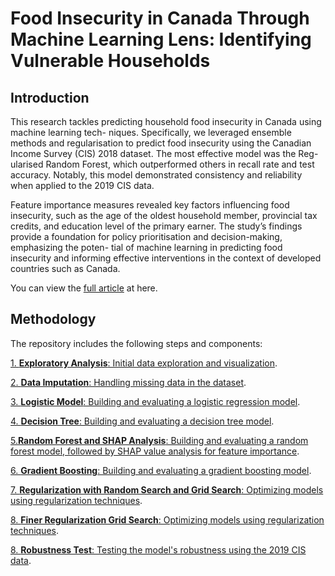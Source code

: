 # Food Insecurity in Canada Through Machine Learning Lens: Identifying Vulnerable Households

## Introduction

This research tackles predicting household food insecurity in Canada using machine learning tech- niques. Specifically, we leveraged ensemble methods and regularisation to predict food insecurity using the Canadian Income Survey (CIS) 2018 dataset. The most effective model was the Reg- ularised Random Forest, which outperformed others in recall rate and test accuracy. Notably, this model demonstrated consistency and reliability when applied to the 2019 CIS data. 

Feature importance measures revealed key factors influencing food insecurity, such as the age of the oldest household member, provincial tax credits, and education level of the primary earner. The study’s findings provide a foundation for policy prioritisation and decision-making, emphasizing the poten- tial of machine learning in predicting food insecurity and informing effective interventions in the context of developed countries such as Canada.

You can view the [full article](https://github.com/klopferhuang/Food-Insecurity-in-Canada-Through-Machine-Learning-Lens-Identifying-Vulnerable-Households/blob/main/Predictive%20Modeling%20of%20Food%20Insecurity%20Severity%20in%20Canadian%20Households.ipynb) at here.

## Methodology
The repository includes the following steps and components:

[1. **Exploratory Analysis**: Initial data exploration and visualization](https://github.com/klopferhuang/Food-Insecurity-in-Canada-Through-Machine-Learning-Lens-Identifying-Vulnerable-Households/blob/main/Explanatory%20Analysis.ipynb).

[2. **Data Imputation**: Handling missing data in the dataset](https://github.com/klopferhuang/Food-Insecurity-in-Canada-Through-Machine-Learning-Lens-Identifying-Vulnerable-Households/blob/main/Imputing%20Data.ipynb).

[3. **Logistic Model**: Building and evaluating a logistic regression model](https://github.com/klopferhuang/Food-Insecurity-in-Canada-Through-Machine-Learning-Lens-Identifying-Vulnerable-Households/blob/main/binary_logistic_imputed.ipynb).

[4. **Decision Tree**: Building and evaluating a decision tree model](binary_decision_tree.ipynb).

[5.**Random Forest and SHAP Analysis**: Building and evaluating a random forest model, followed by SHAP value analysis for feature importance](SHAP_RandomForest.ipynb).

[6. **Gradient Boosting**: Building and evaluating a gradient boosting model](gradient_boosting_imputed.ipynb).

[7. **Regularization with Random Search and Grid Search**: Optimizing models using regularization techniques](RandomForest-Regularization-RandomizedSearchCV.ipynb).

[8. **Finer Regularization Grid Search**: Optimizing models using regularization techniques](RandomForest_GridSearch.ipynb).

[8. **Robustness Test**: Testing the model's robustness using the 2019 CIS data](RobustnessTest.ipynb).

